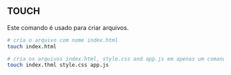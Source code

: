 ## TOUCH

Este comando é usado para criar arquivos.

```sh
# cria o arquivo com nome index.html
touch index.html
```

```sh
# cria os arquivos index.html, style.css and app.js em apenas um comando
touch index.thml style.css app.js
```